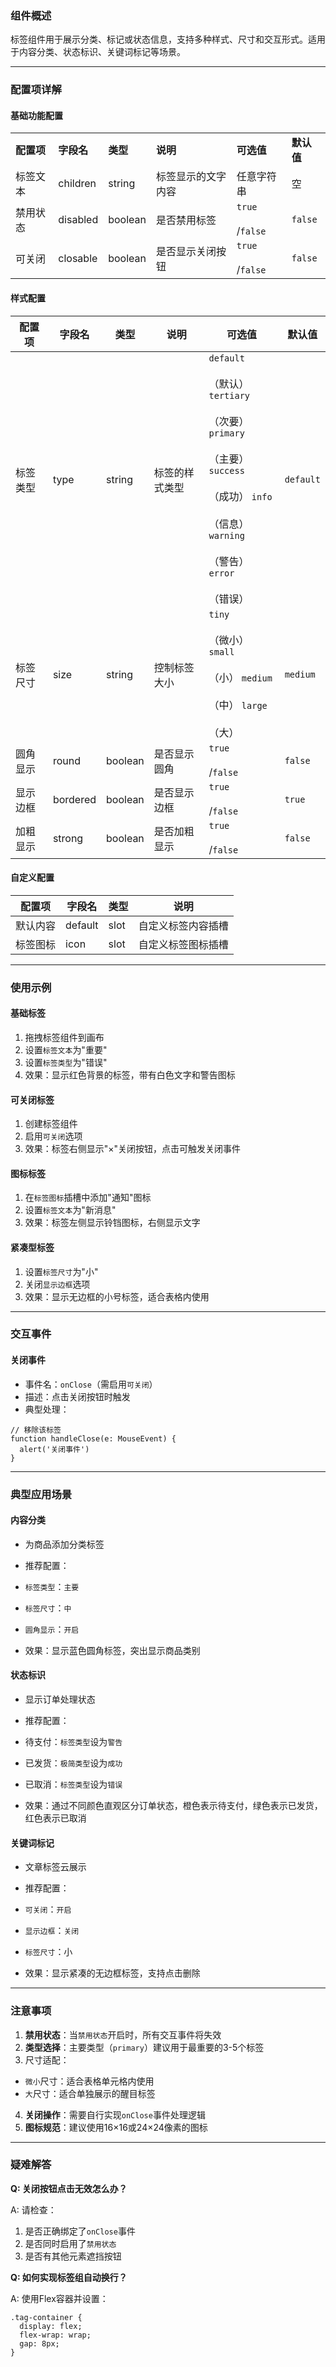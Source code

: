 ### 组件概述

标签组件用于展示分类、标记或状态信息，支持多种样式、尺寸和交互形式。适用于内容分类、状态标识、关键词标记等场景。

---

### 配置项详解

#### 基础功能配置

|   |   |   |   |   |   |
|---|---|---|---|---|---|
|**配置项**|**字段名**|**类型**|**说明**|**可选值**|**默认值**|
|标签文本|children|string|标签显示的文字内容|任意字符串|空|
|禁用状态|disabled|boolean|是否禁用标签|`true`<br><br>/`false`|`false`|
|可关闭|closable|boolean|是否显示关闭按钮|`true`<br><br>/`false`|`false`|

#### 样式配置

| **配置项** | **字段名**  | **类型**  | **说明**  | **可选值**                                                                                                                                               | **默认值**   |
| ------- | -------- | ------- | ------- | ----------------------------------------------------------------------------------------------------------------------------------------------------- | --------- |
| 标签类型    | type     | string  | 标签的样式类型 | `default`<br><br>（默认） `tertiary`<br><br>（次要） `primary`<br><br>（主要） `success`<br><br>（成功） `info`<br><br>（信息） `warning`<br><br>（警告） `error`<br><br>（错误） | `default` |
| 标签尺寸    | size     | string  | 控制标签大小  | `tiny`<br><br>（微小） `small`<br><br>（小） `medium`<br><br>（中） `large`<br><br>（大）                                                                          | `medium`  |
| 圆角显示    | round    | boolean | 是否显示圆角  | `true`<br><br>/`false`                                                                                                                                | `false`   |
| 显示边框    | bordered | boolean | 是否显示边框  | `true`<br><br>/`false`                                                                                                                                | `true`    |
| 加粗显示    | strong   | boolean | 是否加粗显示  | `true`<br><br>/`false`                                                                                                                                | `false`   |

#### 自定义配置

| **配置项** | **字段名** | **类型** | **说明**    |
| ------- | ------- | ------ | --------- |
| 默认内容    | default | slot   | 自定义标签内容插槽 |
| 标签图标    | icon    | slot   | 自定义标签图标插槽 |

---

### 使用示例

#### 基础标签

1. 拖拽标签组件到画布
2. 设置`标签文本`为"重要"
3. 设置`标签类型`为"错误"
4. 效果：显示红色背景的标签，带有白色文字和警告图标

#### 可关闭标签

1. 创建标签组件
2. 启用`可关闭`选项
3. 效果：标签右侧显示"×"关闭按钮，点击可触发关闭事件

#### 图标标签

1. 在`标签图标`插槽中添加"通知"图标
2. 设置`标签文本`为"新消息"
3. 效果：标签左侧显示铃铛图标，右侧显示文字

#### 紧凑型标签

1. 设置`标签尺寸`为"小"
2. 关闭`显示边框`选项
3. 效果：显示无边框的小号标签，适合表格内使用

---

### 交互事件

#### 关闭事件

- 事件名：`onClose`（需启用`可关闭`）
- 描述：点击关闭按钮时触发
- 典型处理：

```
// 移除该标签
function handleClose(e: MouseEvent) {
  alert('关闭事件')
}
```

---

### 典型应用场景

#### 内容分类

- 为商品添加分类标签
- 推荐配置：

- `标签类型`：`主要`
- `标签尺寸`：`中`
- `圆角显示`：`开启`

- 效果：显示蓝色圆角标签，突出显示商品类别

#### 状态标识

- 显示订单处理状态
- 推荐配置：

- 待支付：`标签类型`设为`警告`
- 已发货：`极简类型`设为`成功`
- 已取消：`标签类型`设为`错误`

- 效果：通过不同颜色直观区分订单状态，橙色表示待支付，绿色表示已发货，红色表示已取消

#### 关键词标记

- 文章标签云展示
- 推荐配置：

- `可关闭`：`开启`
- `显示边框`：`关闭`
- `标签尺寸`：小

- 效果：显示紧凑的无边框标签，支持点击删除

---

### 注意事项

1. **禁用状态**：当`禁用状态`开启时，所有交互事件将失效
2. **类型选择**：主要类型（`primary`）建议用于最重要的3-5个标签
3. 尺寸适配：

- `微小`尺寸：适合表格单元格内使用
- `大`尺寸：适合单独展示的醒目标签

4. **关闭操作**：需要自行实现`onClose`事件处理逻辑
5. **图标规范**：建议使用16×16或24×24像素的图标

---

### 疑难解答

**Q: 关闭按钮点击无效怎么办？**

A: 请检查：

1. 是否正确绑定了`onClose`事件
2. 是否同时启用了`禁用状态`
3. 是否有其他元素遮挡按钮

**Q: 如何实现标签组自动换行？**

A: 使用Flex容器并设置：

```
.tag-container {
  display: flex;
  flex-wrap: wrap;
  gap: 8px;
}
```